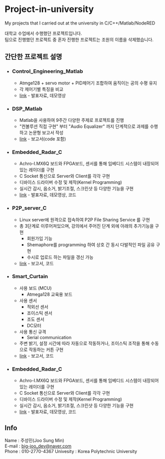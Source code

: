# Project-in-university
My projects that I carried out at the university in C/C++/Matlab/NodeRED

 대학교 수업에서 수행했던 프로젝트입니다.    
 팀으로 진행했던 프로젝트 중 혼자 진행한 프로젝트는 조원의 이름을 삭제했습니다.  
  

  

 ## 간단한 프로젝트 설명 
 
* ### Control_Engineering_Matlab  

  -  Atmge128 + servo motor + PID제어기 조합하여 움직이는 공의 수평 유지  
  -  각 제어기별 특징을 비교  
  -  [link](https://github.com/Sungmin-Joo/Project-in-university/tree/master/Control_Engineering_Matlab) - 발표자료, 데모영상   
  
  
* ### DSP_Matlab  

  -  Matlab을 사용하여 9주간 다양한 주제로 프로젝트를 진행  
  -  "컨볼루션 직접 구현" 부터 "Audio Equalizer" 까지 단계적으로 과제를 수행하고 논문형 보고서 작성   
  -  [link](https://github.com/Sungmin-Joo/Project-in-university/tree/master/DSP_Matlab) - 보고서(code 포함)   
  
  
* ### Embedded_Radar_C  

  -  Achro-I.MX6Q 보드와 FPGA보드, 센서를 통해 임베디드 시스템이 내장되어있는 레이더를 구현   
  -  C Socket 통신으로 Server와 Client를 각각 구현    
  -  디바이스 드라이버 수정 및 제작(Kernel Programming)  
  -  실시간 감시, 음소거, 밝기조절, 스크린샷 등 다양한 기능을 구현  
  -  [link](https://github.com/Sungmin-Joo/Project-in-university/tree/master/Embedded_Radar_C)  - 발표자료, 데모영상, 코드  
  
  
* ### P2P_server_C  

  -  Linux server에 원격으로 접속하여 P2P File Sharing Service 를 구현    
  -  총 3단계로 이루어져있으며, 강의에서 주어진 단계 외에 아래의 추가기능을 구현  
     * 회원가입 기능  
     * Shemaphore를 programming 하여 상호 간 동시 다발적인 파일 공유 구현  
     * 수시로 업로드 하는 파일을 갱신 가능    
  -  [link](https://github.com/Sungmin-Joo/Project-in-university/tree/master/P2P_server_C) - 보고서, 코드     
  

* ### Smart_Curtain  
  -  사용 보드 (MCU)  
     * Atmega128 교육용 보드
  -  사용 센서  
     * 적외선 센서  
     * 조이스틱 센서  
     * 조도 센서  
     * DC모터  
  -  사용 통신 규격  
     * Serial communication  
  -  주변 밝기, 설정 시간에 따라 자동으로 작동하거나, 조이스틱 조작을 통해 수동으로 작동하는 커튼 구현  
  -  [link](https://github.com/Sungmin-Joo/Project-in-university/tree/master/Smart_Curtain) - 보고서, 코드     

    
* ### Embedded_Radar_C  

  -  Achro-I.MX6Q 보드와 FPGA보드, 센서를 통해 임베디드 시스템이 내장되어있는 레이더를 구현   
  -  C Socket 통신으로 Server와 Client를 각각 구현    
  -  디바이스 드라이버 수정 및 제작(Kernel Programming)  
  -  실시간 감시, 음소거, 밝기조절, 스크린샷 등 다양한 기능을 구현  
  -  [link](https://github.com/Sungmin-Joo/Project-in-university/tree/master/Embedded_Radar_C)  - 발표자료, 데모영상, 코드  


 ## Info

 Name      : 주성민(Joo Sung Min)  
 E-mail    : big-joo_dev@naver.com  
 Phone     : 010-2770-4367
 Univesity : Korea Polytechnic University
  
